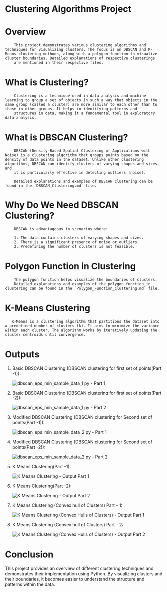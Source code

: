 # Clustering Algorithms Project

  # Overview

        This project demonstrates various clustering algorithms and techniques for visualizing clusters. The focus is on DBSCAN and K-Means clustering methods, along with a polygon function to visualize cluster boundaries. Detailed explanations of respective clusterings 
        are mentioned in their respective files.

  # What is Clustering?

        Clustering is a technique used in data analysis and machine learning to group a set of objects in such a way that objects in the same group (called a cluster) are more similar to each other than to those in other groups. It helps in identifying patterns and 
        structures in data, making it a fundamental tool in exploratory data analysis.

  # What is DBSCAN Clustering?

        DBSCAN (Density-Based Spatial Clustering of Applications with Noise) is a clustering algorithm that groups points based on the density of data points in the dataset. Unlike other clustering algorithms, DBSCAN can identify clusters of varying shapes and sizes, and 
        it is particularly effective in detecting outliers (noise).

        Detailed explanations and examples of DBSCAN clustering can be found in the `DBSCAN_Clustering.md` file.

  # Why Do We Need DBSCAN Clustering?

        DBSCAN is advantageous in scenarios where:

        1. The data contains clusters of varying shapes and sizes.
        2. There is a significant presence of noise or outliers.
        3. Predefining the number of clusters is not feasible.

  # Polygon Function in Clustering

        The polygon function helps visualize the boundaries of clusters.
        Detailed explanations and examples of the polygon function in clustering can be found in the `Polygon_Function_Clustering.md` file.

  # K-Means Clustering

       K-Means is a clustering algorithm that partitions the dataset into a predefined number of clusters (k). It aims to minimize the variance within each cluster. The algorithm works by iteratively updating the cluster centroids until convergence.

  # Outputs

  1. Basic DBSCAN Clustering (DBSCAN clustering for first set of points(Part -1)):

        ![dbscan_eps_min_sample_data_1 py - Part 1](https://github.com/Viralli/Clustering/assets/92823324/4b378bcf-eb5b-4369-a710-3b513e226578)

  2. Basic DBSCAN Clustering (DBSCAN clustering for first set of points(Part -2)):

        ![dbscan_eps_min_sample_data_1 py - Part 2](https://github.com/Viralli/Clustering/assets/92823324/08a54178-3c6a-4013-8a5c-dc7d1f721d1a)

  3. Modified DBSCAN Clustering (DBSCAN clustering for Second set of points(Part -1)):

        ![dbscan_eps_min_sample_data_2 py - Part 1](https://github.com/Viralli/Clustering/assets/92823324/84140b5c-e120-4909-b3d6-710a9884ff58)

  4. Modified DBSCAN Clustering (DBSCAN clustering for Second set of points(Part -2)):

        ![dbscan_eps_min_sample_data_2 py - Part 2](https://github.com/Viralli/Clustering/assets/92823324/00681472-8545-4df3-a95e-62eff0be282a)

  5. K Means Clustering(Part -1):

        ![K Means Clustering - Output Part 1](https://github.com/Viralli/Clustering/assets/92823324/22b61e69-419b-4cb8-9703-fde0c366d279)

  6. K Means Clustering(Part -2):
    
        ![K Means Clustering - Output Part 2](https://github.com/Viralli/Clustering/assets/92823324/2086356e-1b57-4d5c-b084-54a1eabed024)

  7. K Means Clustering (Convex hull of Clusters) Part - 1:

        ![K Means Clustering (Convex Hulls of Clusters) - Output Part 1](https://github.com/Viralli/Clustering/assets/92823324/cfafa7f3-5769-4621-ae35-6bdbb426c01b)

  8.  K Means Clustering (Convex hull of Clusters) Part - 2:

         ![K Means Clustering (Convex Hulls of Clusters) - Output Part 2](https://github.com/Viralli/Clustering/assets/92823324/ec3eb828-8771-402e-8bda-2b7a368e10f2)

  # Conclusion

  This project provides an overview of different clustering techniques and demonstrates their implementation using Python. By visualizing clusters and their boundaries, it becomes easier to understand the structure and patterns within the data.   
